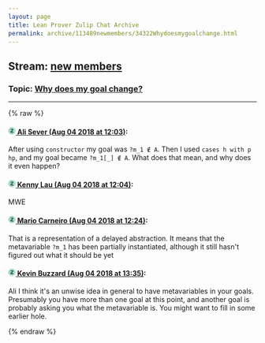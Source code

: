 ```yaml
---
layout: page
title: Lean Prover Zulip Chat Archive 
permalink: archive/113489newmembers/34322Whydoesmygoalchange.html
---
```


## Stream: [new members](index.html)
### Topic: [Why does my goal change?](34322Whydoesmygoalchange.html)

---


{% raw %}
#### [![Click to go to Zulip](../../assets/img/zulip2.png) Ali Sever (Aug 04 2018 at 12:03)](https://leanprover.zulipchat.com/#narrow/stream/113489-new%20members/topic/Why%20does%20my%20goal%20change%3F/near/130885232):
After using `constructor` my goal was `?m_1 ∉ A`. Then I used `cases h with p hp`, and my goal became `?m_1[_] ∉ A`. What does that mean, and why does it even happen?

#### [![Click to go to Zulip](../../assets/img/zulip2.png) Kenny Lau (Aug 04 2018 at 12:04)](https://leanprover.zulipchat.com/#narrow/stream/113489-new%20members/topic/Why%20does%20my%20goal%20change%3F/near/130885281):
MWE

#### [![Click to go to Zulip](../../assets/img/zulip2.png) Mario Carneiro (Aug 04 2018 at 12:24)](https://leanprover.zulipchat.com/#narrow/stream/113489-new%20members/topic/Why%20does%20my%20goal%20change%3F/near/130886032):
That is a representation of a delayed abstraction. It means that the metavariable `?m_1` has been partially instantiated, although it still hasn't figured out what it should be yet

#### [![Click to go to Zulip](../../assets/img/zulip2.png) Kevin Buzzard (Aug 04 2018 at 13:35)](https://leanprover.zulipchat.com/#narrow/stream/113489-new%20members/topic/Why%20does%20my%20goal%20change%3F/near/130888106):
Ali I think it's an unwise idea in general to have metavariables in your goals. Presumably you have more than one goal at this point, and another goal is probably asking you what the metavariable is. You might want to fill in some earlier hole.


{% endraw %}
